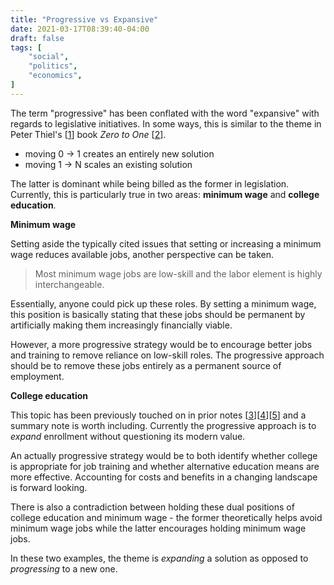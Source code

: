 ```yaml
---
title: "Progressive vs Expansive"
date: 2021-03-17T08:39:40-04:00
draft: false
tags: [
	"social",
	"politics",
	"economics",
]
---
```


The term "progressive" has been conflated with the word "expansive" with regards to legislative initiatives. In some ways, this is similar to the theme in Peter Thiel's [[1](https://en.wikipedia.org/wiki/Peter_Thiel "Peter Thiel - Wikipedia")] book _Zero to One_ [[2](https://www.amazon.com/Zero-One-Notes-Startups-Future/dp/0804139296/ref=sr_1_1?crid=1A6QLH3ITBA8X&dchild=1&keywords=zero+to+one&qid=1615985599&sprefix=zero+to+one%2Caps%2C153&sr=8-1 "Zero to One - Amazon")].

- moving 0 -> 1 creates an entirely new solution
- moving 1 -> N scales an existing solution

The latter is dominant while being billed as the former in legislation. Currently, this is particularly true in two areas: **minimum wage** and **college education**.

**Minimum wage**

Setting aside the typically cited issues that setting or increasing a minimum wage reduces available jobs, another perspective can be taken.

> Most minimum wage jobs are low-skill and the labor element is highly interchangeable.

Essentially, anyone could pick up these roles. By setting a minimum wage, this position is basically stating that these jobs should be permanent by artificially making them increasingly financially viable.

However, a more progressive strategy would be to encourage better jobs and training to remove reliance on low-skill roles. The progressive approach should be to remove these jobs entirely as a permanent source of employment.

**College education**

This topic has been previously touched on in prior notes [[3](https://forstmeier.github.io/notes/progressive-education/ "Progressive Education - Forstmeier")][[4](https://forstmeier.github.io/notes/student-value-extraction/ "Student Value Extraction - Forstmeier")][[5](https://forstmeier.github.io/notes/splitting-education/ "Splitting Education - Forstmeier")] and a summary note is worth including. Currently the progressive approach is to _expand_ enrollment without questioning its modern value.

An actually progressive strategy would be to both identify whether college is appropriate for job training and whether alternative education means are more effective. Accounting for costs and benefits in a changing landscape is forward looking.

There is also a contradiction between holding these dual positions of college education and minimum wage - the former theoretically helps avoid minimum wage jobs while the latter encourages holding minimum wage jobs.

In these two examples, the theme is _expanding_ a solution as opposed to _progressing_ to a new one.